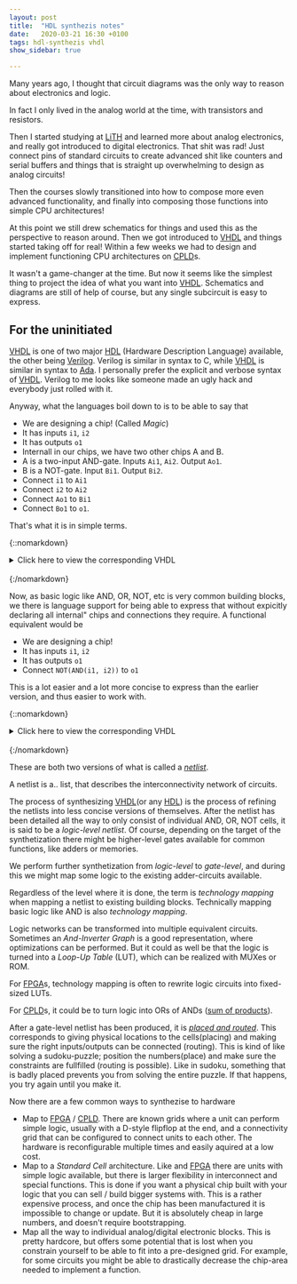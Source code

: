 ```yaml
---
layout: post
title:  "HDL synthezis notes"
date:   2020-03-21 16:30 +0100
tags: hdl-synthezis vhdl
show_sidebar: true

---
```


Many years ago, I thought that circuit diagrams was the only way to reason about electronics and logic.

In fact I only lived in the analog world at the time, with transistors and resistors.

Then I started studying at [LiTH][LiTH] and learned more about analog electronics, and really got introduced to digital electronics.
That shit was rad! Just connect pins of standard circuits to create advanced shit like counters and serial buffers and things that is straight up overwhelming to design as analog circuits!

Then the courses slowly transitioned into how to compose more even advanced functionality, and finally into composing those functions into simple CPU architectures!

At this point we still drew schematics for things and used this as the perspective to reason around.
Then we got introduced to [VHDL][VHDL] and things started taking off for real!
Within a few weeks we had to design and implement functioning CPU architectures on [CPLD][CPLD]s.

It wasn't a game-changer at the time.
But now it seems like the simplest thing to project the idea of what you want into [VHDL][VHDL].
Schematics and diagrams are still of help of course, but any single subcircuit is easy to express.

## For the uninitiated

[VHDL][VHDL] is one of two major [HDL][HDL] (Hardware Description Language) available, the other being [Verilog][crap].
Verilog is similar in syntax to C, while [VHDL][VHDL] is similar in syntax to [Ada][Ada].
I personally prefer the explicit and verbose syntax of [VHDL][VHDL].
Verilog to me looks like someone made an ugly hack and everybody just rolled with it.

Anyway, what the languages boil down to is to be able to say that

* We are designing a chip! (Called _Magic_)
* It has inputs `i1`, `i2`
* It has outputs `o1`
* Internall in our chips, we have two other chips A and B.
* A is a two-input AND-gate. Inputs `Ai1`, `Ai2`. Output `Ao1`.
* B is a NOT-gate. Input `Bi1`. Output `Bi2`.
* Connect `i1` to `Ai1`
* Connect `i2` to `Ai2`
* Connect `Ao1` to `Bi1`
* Connect `Bo1` to `o1`.

That's what it is in simple terms.

{::nomarkdown}
<details>

<summary>
Click here to view the corresponding VHDL
</summary>
{:/nomarkdown}

```vhdl
-- this is the entity
entity Magic is
  port ( 
    i1 : in std_logic;
    i2 : in std_logic;
    o1  : out std_logic);
end entity Magic;

-- this is the architecture
architecture RTL of Magic is
  component AND
    port ( Ai1 : in std_logic; 
           Ai2 : in std_logic; 
           Ao1 : out std_logic ); 
  end component;
  
  component NOT
    port ( Bi1 : in std_logic; 
           Bo1 : out std_logic ); 
  end component;
begin
  -- Here we say that we have a signal called `wire1`.
  signal wire1 : std_logic;
  
  -- Create an AND-gate called A, and connect input from Magic to it.
  -- Output is into the signal `wire`
  A : AND port map (
    Ai1 <= i1,
    Ai2 <= i2,
    Ao1 <= wire1
  ); 
  -- Create NOT-circuit called B.
  -- Input is the signal `wire` which is connected to the output of A
  -- Output is connected to the output of Magic
  B : NOT port map (
    Bi1 <= wire,
    Bo1 <= o1
  ); 
end architecture RTL;
```

{::nomarkdown}
</details>
<br>
{:/nomarkdown}

Now, as basic logic like AND, OR, NOT, etc is very common building blocks, we there is language support for being able to express that without expicitly declaring all internal" chips and connections they require. A functional equivalent would be 

* We are designing a chip!
* It has inputs `i1`, `i2`
* It has outputs `o1`
* Connect `NOT(AND(i1, i2))` to `o1`

This is a lot easier and a lot more concise to express than the earlier version, and thus easier to work with.

{::nomarkdown}
<details>

<summary>
Click here to view the corresponding VHDL
</summary>
{:/nomarkdown}

```vhdl
-- this is the entity
entity Magic is
  port ( 
    i1 : in std_logic;
    i2 : in std_logic;
    o1  : out std_logic);
end entity Magic;

architecture RTL of Magic is
begin
  -- This is a lot more compact and concise. You could even do `o1 <= i1 nand i2;` directly!
  o1 <= not (i1 and i2);
end architecture RTL;
```

{::nomarkdown}
</details>
<br>
{:/nomarkdown}


These are both two versions of what is called a _[netlist][Netlist]_.

A netlist is a.. list, that describes the interconnectivity network of circuits.

The process of synthesizing [VHDL][VHDL](or any [HDL][HDL]) is the process of refining the netlists into less concise versions of themselves.
After the netlist has been detailed all the way to only consist of individual AND, OR, NOT cells, it is said to be a _logic-level netlist_.
Of course, depending on the target of the synthetization there might be higher-level gates available for common functions, like adders or memories.

We perform further synthetization from _logic-level_ to _gate-level_, and during this we might map some logic to the existing adder-circuits available.

Regardless of the level where it is done, the term is _technology mapping_ when mapping a netlist to existing building blocks.
Technically mapping basic logic like AND is also _technology mapping_.

Logic networks can be transformed into multiple equivalent circuits.
Sometimes an _And-Inverter Graph_ is a good representation, where optimizations can be performed.
But it could as well be that the logic is turned into a _Loop-Up Table_ (LUT), which can be realized with MUXes or ROM.

For [FPGA][FPGA]s, technology mapping is often to rewrite logic circuits into fixed-sized LUTs.

For [CPLD][CPLD]s, it could be to turn logic into ORs of ANDs ([sum of products][SOP]).

After a gate-level netlist has been produced, it is _[placed and routed][PlaceAndRoute]_.
This corresponds to giving physical locations to the cells(placing) and making sure the right inputs/outputs can be connected (routing).
This is kind of like solving a sudoku-puzzle; position the numbers(place) and make sure the constraints are fullfilled (routing is possible).
Like in sudoku, something that is badly placed prevents you from solving the entire puzzle. If that happens, you try again until you make it.

Now there are a few common ways to synthezise to hardware

* Map to [FPGA][FPGA] / [CPLD][CPLD]. There are known grids where a unit can perform simple logic, usually with a D-style flipflop at the end, and a connectivity grid that can be configured to connect units to each other. The hardware is reconfigurable multiple times and easily aquired at a low cost.
* Map to a _Standard Cell_ architecture. Like and [FPGA][FPGA] there are units with simple logic available, but there is larger flexibility in interconnect and special functions. This is done if you want a physical chip built with your logic that you can sell / build bigger systems with. This is a rather expensive process, and once the chip has been manufactured it is impossible to change or update. But it is absolutely cheap in large numbers, and doesn't require bootstrapping.
* Map all the way to individual analog/digital electronic blocks. This is pretty hardcore, but offers some potential that is lost when you constrain yourself to be able to fit into a pre-designed grid. For example, for some circuits you might be able to drastically decrease the chip-area needed to implement a function.

[LiTH]: https://www.lith.liu.se/?l=en
[FPGA]: https://en.wikipedia.org/wiki/Field-programmable_gate_array
[CPLD]: https://en.wikipedia.org/wiki/Complex_programmable_logic_device
[SOP]: https://en.wikipedia.org/wiki/Disjunctive_normal_form
[VHDL]: https://en.wikipedia.org/wiki/VHDL
[HDL]: https://en.wikipedia.org/wiki/Hardware_description_language
[crap]: https://en.wikipedia.org/wiki/Verilog
[Ada]: https://en.wikipedia.org/wiki/Ada_(programming_language)
[Netlist]: https://en.wikipedia.org/wiki/Netlist
[PlaceAndRoute]: https://en.wikipedia.org/wiki/Place_and_route